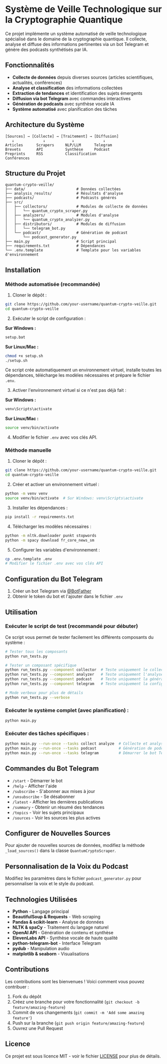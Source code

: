 # Système de Veille Technologique sur la Cryptographie Quantique

Ce projet implémente un système automatisé de veille technologique spécialisé dans le domaine de la cryptographie quantique. Il collecte, analyse et diffuse des informations pertinentes via un bot Telegram et génère des podcasts synthétisés par IA.

## Fonctionnalités

- **Collecte de données** depuis diverses sources (articles scientifiques, actualités, conférences)
- **Analyse et classification** des informations collectées
- **Extraction de tendances** et identification des sujets émergents
- **Diffusion via bot Telegram** avec commandes interactives
- **Génération de podcasts** avec synthèse vocale IA
- **Système automatisé** avec planification des tâches

## Architecture du Système

```
[Sources] → [Collecte] → [Traitement] → [Diffusion]
   ↓             ↓            ↓             ↓
Articles      Scrapers     NLP/LLM      Telegram
Brevets       API          Synthèse     Podcast
Preprints     RSS          Classification
Conférences
```

## Structure du Projet

```
quantum-crypto-veille/
├── data/                       # Données collectées
├── analysis_results/           # Résultats d'analyse
├── podcasts/                   # Podcasts générés
├── src/
│   ├── collectors/             # Modules de collecte de données
│   │   └── quantum_crypto_scraper.py
│   ├── analyzers/              # Modules d'analyse
│   │   └── quantum_crypto_analyzer.py
│   ├── distributors/           # Modules de diffusion
│   │   └── telegram_bot.py
│   └── podcast/                # Génération de podcast
│       └── podcast_generator.py
├── main.py                     # Script principal
├── requirements.txt            # Dépendances
└── .env.template               # Template pour les variables d'environnement
```

## Installation

### Méthode automatisée (recommandée)

1. Cloner le dépôt :
```bash
git clone https://github.com/your-username/quantum-crypto-veille.git
cd quantum-crypto-veille
```

2. Exécuter le script de configuration :

**Sur Windows :**
```bash
setup.bat
```

**Sur Linux/Mac :**
```bash
chmod +x setup.sh
./setup.sh
```

Ce script crée automatiquement un environnement virtuel, installe toutes les dépendances, télécharge les modèles nécessaires et prépare le fichier `.env`.

3. Activer l'environnement virtuel si ce n'est pas déjà fait :

**Sur Windows :**
```bash
venv\Scripts\activate
```

**Sur Linux/Mac :**
```bash
source venv/bin/activate
```

4. Modifier le fichier `.env` avec vos clés API.

### Méthode manuelle

1. Cloner le dépôt :
```bash
git clone https://github.com/your-username/quantum-crypto-veille.git
cd quantum-crypto-veille
```

2. Créer et activer un environnement virtuel :
```bash
python -m venv venv
source venv/bin/activate  # Sur Windows: venv\Scripts\activate
```

3. Installer les dépendances :
```bash
pip install -r requirements.txt
```

4. Télécharger les modèles nécessaires :
```bash
python -m nltk.downloader punkt stopwords
python -m spacy download fr_core_news_sm
```

5. Configurer les variables d'environnement :
```bash
cp .env.template .env
# Modifier le fichier .env avec vos clés API
```

## Configuration du Bot Telegram

1. Créer un bot Telegram via [@BotFather](https://t.me/botfather)
2. Obtenir le token du bot et l'ajouter dans le fichier `.env`

## Utilisation

### Exécuter le script de test (recommandé pour débuter)

Ce script vous permet de tester facilement les différents composants du système :

```bash
# Tester tous les composants
python run_tests.py

# Tester un composant spécifique
python run_tests.py --component collector  # Teste uniquement le collecteur de données
python run_tests.py --component analyzer   # Teste uniquement l'analyseur
python run_tests.py --component podcast    # Teste uniquement la génération de podcast
python run_tests.py --component telegram   # Teste uniquement la configuration du bot Telegram

# Mode verbeux pour plus de détails
python run_tests.py --verbose
```

### Exécuter le système complet (avec planification) :

```bash
python main.py
```

### Exécuter des tâches spécifiques :

```bash
python main.py --run-once --tasks collect analyze  # Collecte et analyse uniquement
python main.py --run-once --tasks podcast          # Génération de podcast uniquement
python main.py --run-once --tasks telegram         # Démarrer le bot Telegram uniquement
```

## Commandes du Bot Telegram

- `/start` - Démarrer le bot
- `/help` - Afficher l'aide
- `/subscribe` - S'abonner aux mises à jour
- `/unsubscribe` - Se désabonner
- `/latest` - Afficher les dernières publications
- `/summary` - Obtenir un résumé des tendances
- `/topics` - Voir les sujets principaux
- `/sources` - Voir les sources les plus actives

## Configurer de Nouvelles Sources

Pour ajouter de nouvelles sources de données, modifiez la méthode `_load_sources()` dans la classe `QuantumCryptoScraper`.

## Personnalisation de la Voix du Podcast

Modifiez les paramètres dans le fichier `podcast_generator.py` pour personnaliser la voix et le style du podcast.

## Technologies Utilisées

- **Python** - Langage principal
- **BeautifulSoup & Requests** - Web scraping
- **Pandas & scikit-learn** - Analyse de données
- **NLTK & spaCy** - Traitement du langage naturel
- **OpenAI API** - Génération de contenu et synthèse
- **ElevenLabs API** - Synthèse vocale de haute qualité
- **python-telegram-bot** - Interface Telegram
- **pydub** - Manipulation audio
- **matplotlib & seaborn** - Visualisations

## Contributions

Les contributions sont les bienvenues ! Voici comment vous pouvez contribuer :

1. Fork du dépôt
2. Créez une branche pour votre fonctionnalité (`git checkout -b feature/amazing-feature`)
3. Commit de vos changements (`git commit -m 'Add some amazing feature'`)
4. Push sur la branche (`git push origin feature/amazing-feature`)
5. Ouvrez une Pull Request

## Licence

Ce projet est sous licence MIT - voir le fichier [LICENSE](LICENSE) pour plus de détails.
